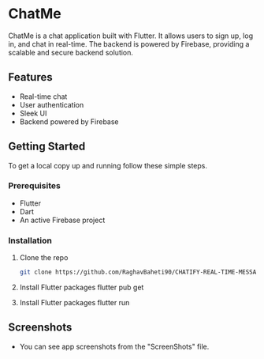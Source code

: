 # ChatMe

ChatMe is a chat application built with Flutter. It allows users to sign up, log in, and chat in real-time. The backend is powered by Firebase, providing a scalable and secure backend solution.

## Features

- Real-time chat
- User authentication
- Sleek UI
- Backend powered by Firebase

## Getting Started

To get a local copy up and running follow these simple steps.

### Prerequisites

- Flutter
- Dart
- An active Firebase project

### Installation

1. Clone the repo

   ```sh
   git clone https://github.com/RaghavBaheti90/CHATIFY-REAL-TIME-MESSAGING-APP-

   ```

2. Install Flutter packages
   flutter pub get

3. Install Flutter packages
   flutter run

## Screenshots

- You can see app screenshots from the "ScreenShots" file.
